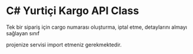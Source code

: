 # C# Yurtiçi Kargo API Class

Tek bir sipariş için cargo numarası oluşturma, iptal etme, detaylarını almayı sağlayan sınıf

projenize servisi import etmeniz gerekmektedir.

